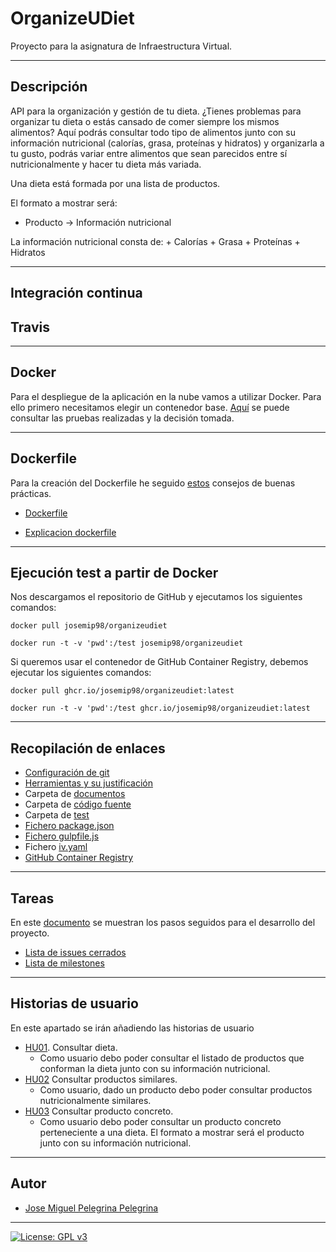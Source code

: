 # OrganizeUDiet
Proyecto para la asignatura de Infraestructura Virtual.

***

## Descripción
API para la organización y gestión de tu dieta. ¿Tienes problemas para organizar tu dieta o estás cansado de comer siempre los mismos alimentos? 
Aquí podrás consultar todo tipo de alimentos junto con su información nutricional (calorías, grasa, proteínas y hidratos) y organizarla a tu gusto, podrás variar entre alimentos que sean parecidos entre sí nutricionalmente y hacer tu dieta más variada. 

Una dieta está formada por una lista de productos.

El formato a mostrar será:

+ Producto -> Información nutricional

La información nutricional consta de: 
	+ Calorías
	+ Grasa
	+ Proteínas
	+ Hidratos	
	
***

## Integración continua
## Travis

***

## Docker

Para el despliegue de la aplicación en la nube vamos a utilizar Docker. Para ello primero necesitamos elegir un contenedor base. [Aquí](https://github.com/josemip98/OrganizeUDiet/blob/master/docs/eleccionContenedor.md) se puede consultar las pruebas realizadas y la decisión tomada.

***

## Dockerfile

Para la creación del Dockerfile he seguido [estos](https://www.campusmvp.es/recursos/post/mejores-practicas-para-crear-dockerfiles-excelentes.aspx) consejos de buenas prácticas.

+ [Dockerfile](https://github.com/josemip98/OrganizeUDiet/blob/master/Dockerfile)

+ [Explicacion dockerfile](https://github.com/josemip98/OrganizeUDiet/blob/master/docs/dockerfile.md)

***

## Ejecución test a partir de Docker

Nos descargamos el repositorio de GitHub y ejecutamos los siguientes comandos:

`docker pull josemip98/organizeudiet`

`docker run -t -v 'pwd':/test josemip98/organizeudiet`

Si queremos usar el contenedor de GitHub Container Registry, debemos ejecutar los siguientes comandos:

`docker pull ghcr.io/josemip98/organizeudiet:latest`

`docker run -t -v 'pwd':/test ghcr.io/josemip98/organizeudiet:latest`
 
***

## Recopilación de enlaces

+ [Configuración de git](https://github.com/josemip98/OrganizeUDiet/blob/master/docs/git_config.md)
+ [Herramientas y su justificación](https://github.com/josemip98/OrganizeUDiet/blob/master/docs/herramientas.md)
+ Carpeta de [documentos](https://github.com/josemip98/OrganizeUDiet/tree/master/docs)
+ Carpeta de [código fuente](https://github.com/josemip98/OrganizeUDiet/tree/master/src)
+ Carpeta de [test](https://github.com/josemip98/OrganizeUDiet/tree/master/tests)
+ [Fichero package.json](https://github.com/josemip98/OrganizeUDiet/blob/master/package.json)
+ [Fichero gulpfile.js](https://github.com/josemip98/OrganizeUDiet/blob/master/gulpfile.js)
+ Fichero [iv.yaml](https://github.com/josemip98/OrganizeUDiet/blob/master/iv.yaml)
+ [GitHub Container Registry](https://github.com/josemip98/OrganizeUDiet/blob/master/docs/github-container.md)

***

## Tareas
En este [documento](https://github.com/josemip98/OrganizeUDiet/tree/master/docs/pasos.md) se muestran los pasos seguidos para el desarrollo del proyecto.

+ [Lista de issues cerrados](https://github.com/josemip98/OrganizeUDiet/issues?q=is%3Aissue+is%3Aclosed)
+ [Lista de milestones](https://github.com/josemip98/OrganizeUDiet/milestones)

***

## Historias de usuario
En este apartado se irán añadiendo las historias de usuario

+ [HU01](https://github.com/josemip98/OrganizeUDiet/issues/9). Consultar dieta.
	+ Como usuario debo poder consultar el listado de productos que conforman la dieta junto con su información nutricional.
+ [HU02](https://github.com/josemip98/OrganizeUDiet/issues/15) Consultar productos similares.
	+ Como usuario, dado un producto debo poder consultar productos nutricionalmente similares.
+ [HU03](https://github.com/josemip98/OrganizeUDiet/issues/20) Consultar producto concreto.
	+ Como usuario debo poder consultar un producto concreto perteneciente a una dieta. El formato a mostrar será el producto junto con su información nutricional.
	
***

## Autor
+ [Jose Miguel Pelegrina Pelegrina](https://github.com/josemip98)

***

[![License: GPL v3](https://img.shields.io/badge/License-GPLv3-blue.svg)](https://www.gnu.org/licenses/gpl-3.0)
